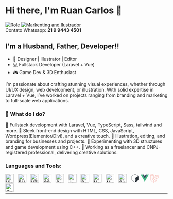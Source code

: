 # Hi there, I'm Ruan Carlos 👋 

[![Role](https://img.shields.io/visual-studio-marketplace/stars/codestackr.codestackr-theme?label=Laravel%20and%20Vue%20Code&logo=visualstudiocode&logoColor=ff652f&style=for-the-badge)](https://marketplace.visualstudio.com/items?itemName=codestackr.codestackr-theme)
[![Markenting and Ilustrador](https://img.shields.io/badge/-Designer%20Illustrator%20%E2%86%92-gray.svg?colorB=ff652f&style=for-the-badge)](https://vsCodeHero.com) </br>
Contato Whatsapp: <strong>21 9 9443 4501</strong>


## I'm a Husband, Father, Developer!!

- 🎨 Designer | Illustrator | Editor
- 💻 Fullstack Developer (Laravel + Vue)
- 🎮 Game Dev & 3D Enthusiast

I’m passionate about crafting stunning visual experiences, whether through UI/UX design, web development, or illustration. With solid expertise in Laravel + Vue, I’ve worked on projects ranging from branding and marketing to full-scale web applications.

### 🚀 What do I do?

🔹 Fullstack development with Laravel, Vue, TypeScript, Sass, tailwind and more.
🔹 Sleek front-end design with HTML, CSS, JavaScript, Wordpress(Elementor/Divi), and a creative touch.
🔹 Illustration, editing, and branding for businesses and projects.
🔹 Experimenting with 3D structures and game development using C++.
🔹 Working as a freelancer and CNPJ-registered professional, delivering creative solutions.

### Languages and Tools:

<img align="left" alt="Visual Studio Code" width="26px" src="https://cdn.jsdelivr.net/gh/devicons/devicon/icons/vscode/vscode-original.svg" style="padding-right:10px;" />
<svg xmlns="http://www.w3.org/2000/svg" width="26px" viewBox="0 0 128 128"><path fill="none" d="M4.24 4.24h119.53v119.53H4.24z"/><path fill="#293138" d="M109.01 28.64L71.28 6.24c-2.25-1.33-4.77-2-7.28-2s-5.03.67-7.28 2.01l-37.74 22.4c-4.5 2.67-7.28 7.61-7.28 12.96v44.8c0 5.35 2.77 10.29 7.28 12.96l37.73 22.4c2.25 1.34 4.76 2 7.28 2 2.51 0 5.03-.67 7.28-2l37.74-22.4c4.5-2.67 7.28-7.62 7.28-12.96V41.6c0-5.34-2.77-10.29-7.28-12.96zM79.79 98.59l.06 3.22c0 .39-.25.83-.55.99l-1.91 1.1c-.3.15-.56-.03-.56-.42l-.03-3.17c-1.63.68-3.29.84-4.34.42-.2-.08-.29-.37-.21-.71l.69-2.91c.06-.23.18-.46.34-.6.06-.06.12-.1.18-.13.11-.06.22-.07.31-.03 1.14.38 2.59.2 3.99-.5 1.78-.9 2.97-2.72 2.95-4.52-.02-1.64-.9-2.31-3.05-2.33-2.74.01-5.3-.53-5.34-4.57-.03-3.32 1.69-6.78 4.43-8.96l-.03-3.25c0-.4.24-.84.55-1l1.85-1.18c.3-.15.56.04.56.43l.03 3.25c1.36-.54 2.54-.69 3.61-.44.23.06.34.38.24.75l-.72 2.88c-.06.22-.18.44-.33.58a.77.77 0 01-.19.14c-.1.05-.19.06-.28.05-.49-.11-1.65-.36-3.48.56-1.92.97-2.59 2.64-2.58 3.88.02 1.48.77 1.93 3.39 1.97 3.49.06 4.99 1.58 5.03 5.09.05 3.44-1.79 7.15-4.61 9.41zm26.34-60.5l-35.7 22.05c-4.45 2.6-7.73 5.52-7.74 10.89v43.99c0 3.21 1.3 5.29 3.29 5.9-.65.11-1.32.19-1.98.19-2.09 0-4.15-.57-5.96-1.64l-37.73-22.4c-3.69-2.19-5.98-6.28-5.98-10.67V41.6c0-4.39 2.29-8.48 5.98-10.67l37.74-22.4c1.81-1.07 3.87-1.64 5.96-1.64s4.15.57 5.96 1.64l37.74 22.4c3.11 1.85 5.21 5.04 5.8 8.63-1.27-2.67-4.09-3.39-7.38-1.47z"/><path fill="#4FA847" d="M99.12 90.73l-9.4 5.62c-.25.15-.43.31-.43.61v2.46c0 .3.2.43.45.28l9.54-5.8c.25-.15.29-.42.29-.72v-2.17c0-.3-.2-.42-.45-.28z"/></svg>
<svg xmlns="http://www.w3.org/2000/svg" width="26px" viewBox="0 0 128 128"><path d="M0 8.934l49.854.158 14.167 24.47 14.432-24.47L128 8.935l-63.834 110.14zm126.98.637l-24.36.02-38.476 66.053L25.691 9.592.942 9.572l63.211 107.89zm-25.149-.008l-22.745.168-15.053 24.647L49.216 9.73l-22.794-.168 37.731 64.476zm-75.834-.17l23.002.009m-23.002-.01l23.002.01" fill="none"/><path d="M25.997 9.393l23.002.009L64.035 34.36 79.018 9.404 102 9.398 64.15 75.053z" fill="#35495e"/><path d="M.91 9.569l25.067-.172 38.15 65.659L101.98 9.401l25.11.026-62.966 108.06z" fill="#41b883"/></svg>
<svg xmlns="http://www.w3.org/2000/svg" width="26px" viewBox="0 0 128 128"><path fill="#f0513f" d="m3.634 13.642-.852.526-.26.17-.192.154-.011.011-.01.012-.524.91-.004.014-.004.011-.024.124-.004.076-.01.214-.013.739-.01 81.01.014.74.008.214.006.077.019.111.559.966v.002l.132.105.136.09 48.141 27.704.46.246.143.072.162.06 1.113-.033.156-.058.145-.074.464-.248 46.038-26.445 1.587-.943.446-.274.134-.09.136-.108.004-.006.006-.004.545-.953.018-.066.115-26.524 23.45-13.756.431-.696-.175-29.314-25.371-14.896H99.12L74.73 27.568l-.013.008-.885.924-.303.518v.134l-.099 26.454L54.616 66.39l-.182-50.808v-.134l-.394-.677L27.704.064 27.464 0zM27.457 1.064l25.861 14.44.122.212.187 51.54.015.822.722-.4 19.807-11.352.25-.141.002-.29.1-26.61.177-.302.002-.004.56-.568 24.125-13.906h1.085l24.655 14.483.158 28.46-.148.239-23.726 13.917-.116 26.922-.293.503-.088.056-.428.262-1.578.94-46.009 26.426-.446.24-.109.055-.601.026-.094-.049-.44-.237-48.087-27.67-.097-.063-.293-.497v-.004l-.008-.188-.014-.73.01-80.98.014-.725.008-.167.316-.551.03-.018.23-.151.83-.512 22.417-12.93.81-.454.083-.045zm.575 3.013L7.17 16.126l.725.432 19.917 11.507.249.144.25-.142 18.528-10.66 1.061-.624.28-.167.083-.054.045-.03.048-.042.057-.066.093-.29v-.29l-.249-.141zm.002 1.147L47.03 16.143l-.69.406-18.276 10.513L9.14 16.133zm71.829 12.533-.064.014-.06.021-.082.037-.198.101-.664.357-18.102 10.42-.635.389-.182.118-.072.054-.058.053-.057.07-.083.246v.004l.08.299.06.078.058.052.072.052.178.119.629.382 18.029 10.393.67.365.203.103.08.035.198.046h.002l.108-.01.055-.011.058-.021.085-.035.206-.105.679-.363 18.184-10.453.621-.383.179-.12.08-.062.08-.091.082-.185-.151-.471-.049-.04-.02-.014-.022-.014-.053-.033-.172-.103-.635-.369-18.076-10.366-.66-.368-.191-.103-.066-.033-.125-.047-.021-.006-.02-.002h-.158zm-94.284.928.048 78.562 44.868 25.756.1-24.038-23.4-13.267-.38-.431-.155-.247-.105-54.288-.248-.144zm44.943.11-.732.395-19.965 11.396-.254.142v.29l.023 49.204.01.642.004.173.004.064.01.058.025.089.464.316.186-.037.031-.013.027-.014.053-.029.17-.093.617-.35L49.98 70.227l.004-.002.613-.402v-.27zm49.412.007.033.017.65.363 18.064 10.36.17.1-.125.075-18.147 10.432-.658.353-.037.02-.04-.022-.653-.353-17.998-10.374-.17-.105.182-.11 18.072-10.4.644-.349.013-.007zM6.572 20.404l18.99 10.902.104 54.004.309.487.644.714.023.015L49.6 99.541l-.091 21.75L6.62 96.674zm42.958.078.072 48.803-.16.105-18.738 10.775-.117.066v-.02l-.023-48.905 18.967-10.824zm72.827 11.804L101.409 44.29l.064 23.84 20.884-12.034v-.288zm-44.868.002-.066 23.839 20.852 11.957.183-23.775-.253-.143zm.988 1.711L97.46 44.882l-.167 21.494-18.875-10.824zm42.886.002v21.522l-18.9 10.89-.058-21.549zm-45.44 24.866-.062.02-.062.026-.119.06-.39.21-43.323 24.92-.749.434 20.82 11.841 44.694-25.511-.74-.433-19.728-11.536-.039-.016-.302-.015zm.11 1.046 18.712 10.944-42.71 24.378-18.82-10.705L75.77 60.054zM98.382 73.37 53.44 98.967l.1 24.037 44.863-25.755v-.289zm-.994 1.708.022 21.595-42.885 24.619-.089-21.749zM3.033 99.027l.006.006h-.002z"/></svg>
<img align="left" alt="PHP" width="26px" src="https://cdn.jsdelivr.net/gh/devicons/devicon/icons/php/php-original.svg" style="padding-right:10px;" />
<img align="left" alt="HTML5" width="26px" src="https://cdn.jsdelivr.net/gh/devicons/devicon/icons/html5/html5-original.svg" style="padding-right:10px;" />
<img align="left" alt="CSS3" width="26px" src="https://cdn.jsdelivr.net/gh/devicons/devicon/icons/css3/css3-original.svg" style="padding-right:10px;" />
<img align="left" alt="Sass" width="26px" src="https://cdn.jsdelivr.net/gh/devicons/devicon/icons/sass/sass-original.svg" style="padding-right:10px;" />
<img align="left" alt="JavaScript" width="26px" src="https://cdn.jsdelivr.net/gh/devicons/devicon/icons/javascript/javascript-original.svg" style="padding-right:10px;" />
<img align="left" alt="React" width="26px" src="https://cdn.jsdelivr.net/gh/devicons/devicon/icons/react/react-original.svg" style="padding-right:10px;" />
<img align="left" alt="Node.js" width="26px" src="https://cdn.jsdelivr.net/gh/devicons/devicon/icons/nodejs/nodejs-original.svg" style="padding-right:10px;" />
<img align="left" alt="MySQL" width="26px" src="https://cdn.jsdelivr.net/gh/devicons/devicon/icons/mysql/mysql-original.svg" style="padding-right:10px;" />
<img align="left" alt="Git" width="26px" src="https://cdn.jsdelivr.net/gh/devicons/devicon/icons/git/git-original.svg" style="padding-right:10px;" />
<img align="left" alt="GitHub" width="26px" src="https://user-images.githubusercontent.com/3369400/139447912-e0f43f33-6d9f-45f8-be46-2df5bbc91289.png" style="padding-right:10px;" />
<br />
<br />

---
